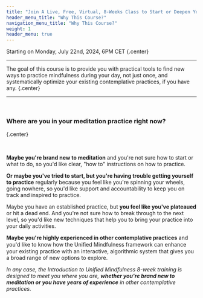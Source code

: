 ```yaml
---
title: "Join A Live, Free, Virtual, 8-Weeks Class to Start or Deepen Your Meditation Practice"
header_menu_title: "Why This Course?"
navigation_menu_title: "Why This Course?"
weight: 1
header_menu: true
---
```


Starting on Monday, July 22nd, 2024, 6PM CET
{.center}

--- 
The goal of this course is to provide you with practical tools to find new ways to practice mindfulness during your day, not just once, and systematically optimize your existing contemplative practices, if you have any.
{.center}

--- 

[//]: # (![Meditation]&#40;/images/where-in-meditation.jpg&#41; )

&nbsp;

### Where are you in your meditation practice right now?
{.center}

&nbsp;

**Maybe you're brand new to meditation** and you're not sure how to start or what to do, so  you'd like clear, "how to" instructions on how to practice.

**Or maybe you've tried to start, but you're having trouble getting yourself to practice** regularly because you feel like you're spinning your wheels, going nowhere, so you'd like support and accountability to keep you on track and inspired to practice.

Maybe you have an established practice, but **you feel like you've plateaued** or hit a dead end. And you're not sure how to break through to the next level, so you'd like new techniques that help you to bring your practice into your daily activities.

**Maybe you're highly experienced in other contemplative practices** and you'd like to know how the Uniﬁed Mindfulness framework can enhance your existing practice with an interactive, algorithmic system that gives you a broad range of new options to explore.

_In any case, the Introduction to Unified Mindfulness 8-week training is designed to meet you where you are, **whether you're brand new to meditation or you have years of experience** in other contemplative practices._


[//]: # (### &darr;)

[//]: # ({.center})

[//]: # ()
[//]: # ()
[//]: # (.&nbsp;)
[//]: # (---)

[//]: # (#### It doesn't matter if you're brand new to meditation or if you have years of experience in other contemplative practices:)
[//]: # ({.center})

[//]: # ([//]: # &#40;{.center}&#41;)



